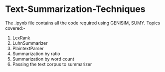 # Text-Summarization-Techniques

The .ipynb file contains all the code required using GENISIM, SUMY.
Topics covered:-
1. LexRank
2. LuhnSummarizer
3. PlaintextParser
4. Summarization by ratio
5. Summarization by word count
6. Passing the text corpus to summarizer

